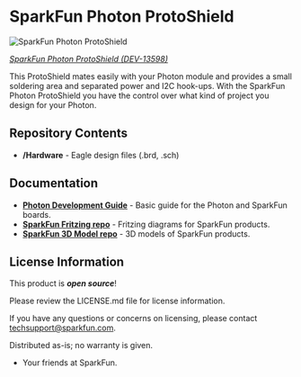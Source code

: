 SparkFun Photon ProtoShield
============================

![SparkFun Photon ProtoShield](https://cdn.sparkfun.com//assets/parts/1/0/9/4/5/13598-01a.jpg)

[*SparkFun Photon ProtoShield (DEV-13598)*](https://www.sparkfun.com/products/13598)

This ProtoShield mates easily with your Photon module and provides a small soldering area and separated power and I2C hook-ups. 
With the SparkFun Photon ProtoShield you have the control over what kind of project you design for your Photon.

Repository Contents
-------------------

* **/Hardware** - Eagle design files (.brd, .sch)

Documentation
--------------
* **[Photon Development Guide](https://learn.sparkfun.com/tutorials/photon-development-guide)** - Basic guide for the Photon and SparkFun boards.
* **[SparkFun Fritzing repo](https://github.com/sparkfun/Fritzing_Parts)** - Fritzing diagrams for SparkFun products.
* **[SparkFun 3D Model repo](https://github.com/sparkfun/3D_Models)** - 3D models of SparkFun products. 


License Information
-------------------

This product is _**open source**_! 

Please review the LICENSE.md file for license information. 

If you have any questions or concerns on licensing, please contact techsupport@sparkfun.com.

Distributed as-is; no warranty is given.

- Your friends at SparkFun.
